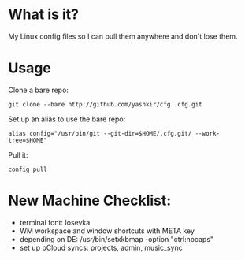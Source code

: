 # What is it?

My Linux config files so I can pull them anywhere and don't lose them.

# Usage

Clone a bare repo:

    git clone --bare http://github.com/yashkir/cfg .cfg.git

Set up an alias to use the bare repo:

    alias config="/usr/bin/git --git-dir=$HOME/.cfg.git/ --work-tree=$HOME"

Pull it:

    config pull

# New Machine Checklist:

- terminal font: Iosevka
- WM workspace and window shortcuts with META key
- depending on DE: /usr/bin/setxkbmap -option "ctrl:nocaps"
- set up pCloud syncs: projects, admin, music_sync
